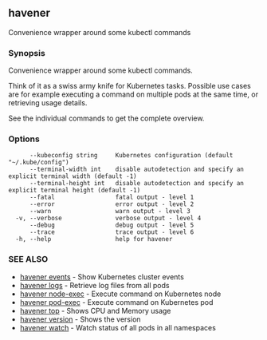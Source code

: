 ## havener

Convenience wrapper around some kubectl commands

### Synopsis

Convenience wrapper around some kubectl commands.

Think of it as a swiss army knife for Kubernetes tasks. Possible use cases are
for example executing a command on multiple pods at the same time, or
retrieving usage details.

See the individual commands to get the complete overview.



### Options

```
      --kubeconfig string     Kubernetes configuration (default "~/.kube/config")
      --terminal-width int    disable autodetection and specify an explicit terminal width (default -1)
      --terminal-height int   disable autodetection and specify an explicit terminal height (default -1)
      --fatal                 fatal output - level 1
      --error                 error output - level 2
      --warn                  warn output - level 3
  -v, --verbose               verbose output - level 4
      --debug                 debug output - level 5
      --trace                 trace output - level 6
  -h, --help                  help for havener
```

### SEE ALSO

* [havener events](havener_events.md)	 - Show Kubernetes cluster events
* [havener logs](havener_logs.md)	 - Retrieve log files from all pods
* [havener node-exec](havener_node-exec.md)	 - Execute command on Kubernetes node
* [havener pod-exec](havener_pod-exec.md)	 - Execute command on Kubernetes pod
* [havener top](havener_top.md)	 - Shows CPU and Memory usage
* [havener version](havener_version.md)	 - Shows the version
* [havener watch](havener_watch.md)	 - Watch status of all pods in all namespaces

